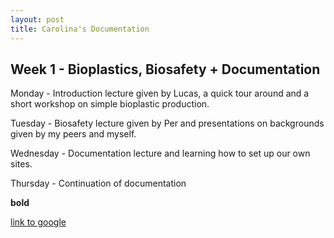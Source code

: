 ```yaml
---
layout: post
title: Carolina's Documentation
---
```


## Week 1 - Bioplastics, Biosafety + Documentation


Monday - Introduction lecture given by Lucas, a quick tour around and a short workshop on simple bioplastic production.

Tuesday - Biosafety lecture given by Per and presentations on backgrounds given by my peers and myself.

Wednesday - Documentation lecture and learning how to set up our own sites.

Thursday - Continuation of documentation 

**bold**

[link to google](www.google.com)

